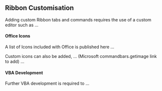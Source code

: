 ## Ribbon Customisation

Adding custom Ribbon tabs and commands requires the use of a custom editor such as ...

#### Office Icons

A list of Icons included with Office is published here ...

Custom icons can also be added, ... (Microsoft commandbars.getimage link to add) ...


#### VBA Development

Further VBA development is required to ...


